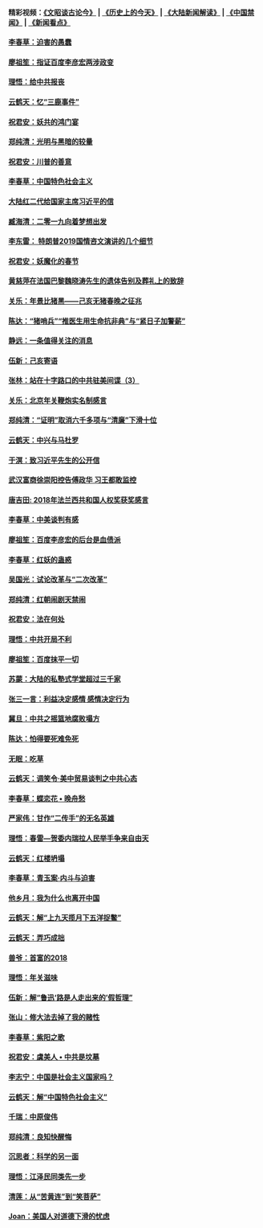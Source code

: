 #### 精彩视频：[《文昭谈古论今》](http://45.76.195.252/wenzhao) | [《历史上的今天》](http://45.76.195.252/today-in-history) | [《大陆新闻解读》](http://45.76.195.252/ntdtv-comedy) | [《中国禁闻》](http://45.76.195.252/ntdtv-news) | [《新闻看点》](http://45.76.195.252/news-insight) 

 #### [李春草：迫害的愚蠢](../pages/nsc993/n11036601.md?t=02121233) 

#### [廖祖笙：指证百度李彦宏两涉政变](../pages/nsc993/n11036579.md?t=02121233) 

#### [理悟：给中共报丧](../pages/nsc993/n11036501.md?t=02121233) 

#### [云鹤天：忆“三鹿事件”](../pages/nsc993/n11036466.md?t=02121233) 

#### [祝君安：妖共的鸿门宴](../pages/nsc993/n11035387.md?t=02121233) 

#### [郑纯清：光明与黑暗的较量](../pages/nsc993/n11035337.md?t=02121233) 

#### [祝君安：川普的善意](../pages/nsc993/n11032077.md?t=02121233) 

#### [李春草：中国特色社会主义](../pages/nsc993/n11032132.md?t=02121233) 

#### [大陆红二代给国家主席习近平的信](../pages/nsc993/n11031995.md?t=02121233) 

#### [臧海清：二零一九向着梦想出发](../pages/nsc993/n11031959.md?t=02121233) 

#### [李东雷： 特朗普2019国情咨文演讲的几个细节](../pages/nsc993/n11031943.md?t=02121233) 

#### [祝君安：妖魔化的春节](../pages/nsc993/n11031747.md?t=02121233) 

#### [黄慈萍在法国巴黎魏晓涛先生的遗体告别及葬礼上的致辞](../pages/nsc993/n11031419.md?t=02121233) 

#### [关乐：年景比猪黑——己亥无猪春晚之征兆](../pages/nsc993/n11031494.md?t=02121233) 

#### [陈达：“猪哨兵”“推医生用生命抗非典”与“紧日子加警薪”](../pages/nsc993/n11027746.md?t=02121233) 

#### [静远：一条值得关注的消息](../pages/nsc993/n11024470.md?t=02121233) 

#### [伍新：己亥寄语](../pages/nsc993/n11024543.md?t=02121233) 

#### [张林：站在十字路口的中共驻美间谍（3）](../pages/nsc993/n11023043.md?t=02121233) 

#### [关乐：北京年关鞭炮实名制感言](../pages/nsc993/n11022630.md?t=02121233) 

#### [郑纯清：“证明”取消六千多项与“清廉”下滑十位](../pages/nsc993/n11022638.md?t=02121233) 

#### [云鹤天：中兴与马杜罗](../pages/nsc993/n11022620.md?t=02121233) 

#### [于溟：致习近平先生的公开信](../pages/nsc993/n11022593.md?t=02121233) 

#### [武汉富商徐崇阳控告傅政华 习王都敢监控](../pages/nsc993/n11022212.md?t=02121233) 

#### [唐吉田: 2018年法兰西共和国人权奖获奖感言](../pages/nsc993/n11021537.md?t=02121233) 

#### [李春草：中美谈判有感](../pages/nsc993/n11019776.md?t=02121233) 

#### [廖祖笙：百度李彦宏的后台是血债派](../pages/nsc993/n11019767.md?t=02121233) 

#### [李春草：红妖的蛊惑](../pages/nsc993/n11017095.md?t=02121233) 

#### [吴国光：试论改革与“二次改革”](../pages/nsc993/n11017055.md?t=02121233) 

#### [郑纯清：红朝闹剧天禁闹](../pages/nsc993/n11017030.md?t=02121233) 

#### [祝君安：法在何处](../pages/nsc993/n11017021.md?t=02121233) 

#### [理悟：中共开局不利](../pages/nsc993/n11016938.md?t=02121233) 

#### [廖祖笙：百度抹平一切](../pages/nsc993/n11014925.md?t=02121233) 

#### [苏蒙：大陆的私塾式学堂超过三千家](../pages/nsc993/n11014334.md?t=02121233) 

#### [张三一言：利益决定感情 感情决定行为](../pages/nsc993/n11012463.md?t=02121233) 

#### [冀旦：中共之摇篮地腐败塌方](../pages/nsc993/n11009533.md?t=02121233) 

#### [陈达：怕得要死难免死](../pages/nsc993/n11009520.md?t=02121233) 

#### [无眠：吃草](../pages/nsc993/n11007940.md?t=02121233) 

#### [云鹤天：调笑令‧美中贸易谈判之中共心态](../pages/nsc993/n11007670.md?t=02121233) 

#### [李春草：蝶恋花  •  晚舟愁](../pages/nsc993/n11006605.md?t=02121233) 

#### [严家伟：甘作“二传手”的无名英雄](../pages/nsc993/n11005340.md?t=02121233) 

#### [理悟：春雷—贺委内瑞拉人民举手争来自由天](../pages/nsc993/n11005334.md?t=02121233) 

#### [云鹤天：红楼坍塌](../pages/nsc993/n11005318.md?t=02121233) 

#### [李春草：青玉案·内斗与迫害](../pages/nsc993/n11005306.md?t=02121233) 

#### [他乡月：我为什么也离开中国](../pages/nsc993/n11003553.md?t=02121233) 

#### [云鹤天：解“上九天揽月下五洋捉鳖”](../pages/nsc993/n11000750.md?t=02121233) 

#### [云鹤天：弄巧成拙](../pages/nsc993/n11000722.md?t=02121233) 

#### [兽爷：首富的2018](../pages/nsc993/n11000693.md?t=02121233) 

#### [理悟：年关滋味](../pages/nsc993/n10998847.md?t=02121233) 

#### [伍新：解“鲁迅‘路是人走出来的’假哲理”](../pages/nsc993/n10998777.md?t=02121233) 

#### [张山：修大法去掉了我的赌性](../pages/nsc993/n10997702.md?t=02121233) 

#### [李春草：紫阳之歌](../pages/nsc993/n10997679.md?t=02121233) 

#### [祝君安：虞美人 • 中共是坟墓](../pages/nsc993/n10996090.md?t=02121233) 

#### [李志宁：中国是社会主义国家吗？](../pages/nsc993/n10996097.md?t=02121233) 

#### [云鹤天：解“中国特色社会主义”](../pages/nsc993/n10996043.md?t=02121233) 

#### [千瑞：中原俊伟](../pages/nsc993/n10995401.md?t=02121233) 

#### [郑纯清：良知快醒悔](../pages/nsc993/n10995385.md?t=02121233) 

#### [沉思者：科学的另一面](../pages/nsc993/n10996074.md?t=02121233) 

#### [理悟：江泽民同类先一步](../pages/nsc993/n10995378.md?t=02121233) 

#### [清莲：从“苦黄连”到“笑菩萨”](../pages/nsc993/n10995466.md?t=02121233) 

#### [Joan：美国人对道德下滑的忧虑](../pages/nsc993/n10995424.md?t=02121233) 


